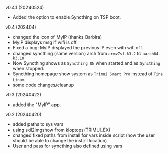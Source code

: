v0.4.1  (20240524)  
  - Added the option to enable Syncthing on TSP boot.  
  
v0.4  (202404)  
  
  - changed the icon of MyIP (thanks Barbira)  
  - MyIP displays msg if wifi is off.  
  - Fixed a bug: MyIP displayed the previous IP even with wifi off.  
  - changed syncthing (same version) arch from `armv7sf-k3.2` to `aarch64-k3.10`  
  - Now Syncthing shows as `Syncthing ON` when started and as `Syncthing` when stopped.  
  - Syncthing homepage show system as `Trimui Smart Pro` instead of `Tina Linux`.  
  - some code changes/cleanup  

v0.3 (20240422)  
  
- added the "MyIP" app.  
  
v0.2 (20240420)  
  
- added paths to sys vars  
- using sdl2imgshow from kloptops(TRIMUI_EX)  
- changed fixed paths from install for vars inside script (now the user should be able to change the install location)  
- User and pass for syncthing also defined using vars  
